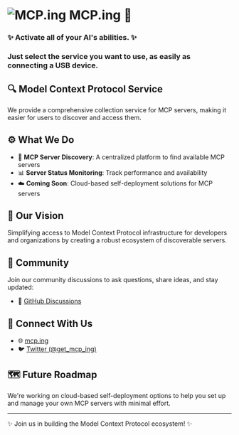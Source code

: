 # ![MCP.ing](https://avatars.githubusercontent.com/u/205565395?s=45&v=4) MCP.ing 🚀

### ✨ Activate all of your AI's abilities. ✨
### Just select the service you want to use, as easily as connecting a USB device.

## 🔍 Model Context Protocol Service
We provide a comprehensive collection service for MCP servers, making it easier for users to discover and access them.

## ⚙️ What We Do
- 🔎 **MCP Server Discovery**: A centralized platform to find available MCP servers
- 📊 **Server Status Monitoring**: Track performance and availability
- ☁️ **Coming Soon**: Cloud-based self-deployment solutions for MCP servers

## 🌈 Our Vision
Simplifying access to Model Context Protocol infrastructure for developers and organizations by creating a robust ecosystem of discoverable servers.

## 👥 Community
Join our community discussions to ask questions, share ideas, and stay updated:
- 💬 [GitHub Discussions](https://github.com/orgs/mcp-ing/discussions)

## 🔗 Connect With Us
- 🌐 [mcp.ing](https://mcp.ing)
- 🐦 [Twitter (@get_mcp_ing)](https://x.com/get_mcp_ing)

## 🗺️ Future Roadmap
We're working on cloud-based self-deployment options to help you set up and manage your own MCP servers with minimal effort.

---

✨ Join us in building the Model Context Protocol ecosystem! ✨
